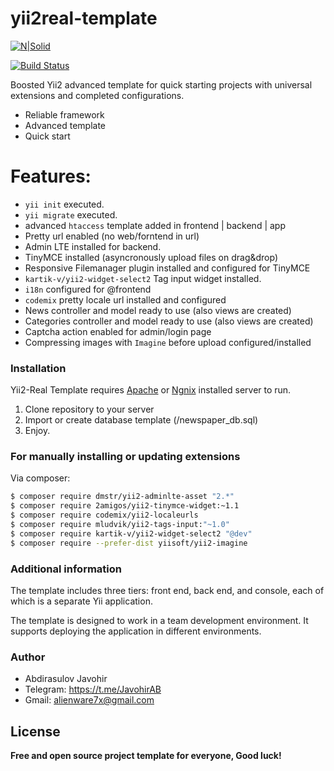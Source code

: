 # yii2real-template

[![N|Solid](https://camo.githubusercontent.com/bc297786b444bcfc0e70d18bdee8c503f7399e47/68747470733a2f2f7777772e7969696672616d65776f726b2e636f6d2f66696c65732f6c6f676f2f7969692e706e67)](https://nodesource.com/products/nsolid)

[![Build Status](https://travis-ci.org/joemccann/dillinger.svg?branch=master)](https://travis-ci.org/joemccann/dillinger)

Boosted Yii2 advanced template for quick starting projects with universal extensions and completed configurations.

  - Reliable framework
  - Advanced template
  - Quick start

# Features:

  - `yii init` executed.
  - `yii migrate` executed.
  -  advanced `htaccess` template added in frontend | backend | app
  - Pretty url enabled (no web/forntend in url)
  - Admin LTE installed for backend.
  - TinyMCE installed (asyncronously upload files on drag&drop)
  - Responsive Filemanager plugin installed and configured for TinyMCE
  - `kartik-v/yii2-widget-select2` Tag input widget installed.
  - `i18n` configured for @frontend
  - `codemix` pretty locale url installed and configured
  - News controller and model ready to use (also views are created) 
  - Categories controller and model ready to use (also views are created) 
  - Captcha action enabled for admin/login page
  - Compressing images with `Imagine` before upload configured/installed


### Installation

Yii2-Real Template requires [Apache](https://apache.org/) or [Ngnix](https://ngnix.org/) installed server to run.

1. Clone repository to your server
2. Import or create database template (/newspaper_db.sql)
4. Enjoy.

### For manually installing or updating extensions
Via composer:
```sh
$ composer require dmstr/yii2-adminlte-asset "2.*"
$ composer require 2amigos/yii2-tinymce-widget:~1.1
$ composer require codemix/yii2-localeurls
$ composer require mludvik/yii2-tags-input:"~1.0"
$ composer require kartik-v/yii2-widget-select2 "@dev"
$ composer require --prefer-dist yiisoft/yii2-imagine
```
### Additional information
The template includes three tiers: front end, back end, and console, each of which
is a separate Yii application.

The template is designed to work in a team development environment. It supports
deploying the application in different environments.

### Author
 - Abdirasulov Javohir 
 - Telegram: https://t.me/JavohirAB  
 - Gmail:    alienware7x@gmail.com 


License
----

**Free and open source project template for everyone, Good luck!**
